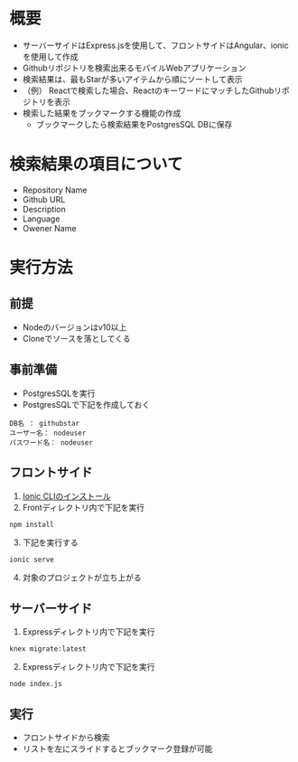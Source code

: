 # 概要
* サーバーサイドはExpress.jsを使用して、フロントサイドはAngular、ionicを使用して作成
* Githubリポジトリを検索出来るモバイルWebアプリケーション
* 検索結果は、最もStarが多いアイテムから順にソートして表示
* （例） Reactで検索した場合、ReactのキーワードにマッチしたGithubリポジトリを表示
* 検索した結果をブックマークする機能の作成
  * ブックマークしたら検索結果をPostgresSQL DBに保存
  
# 検索結果の項目について
* Repository Name
* Github URL
* Description
* Language
* Owener Name


# 実行方法
## 前提
* Nodeのバージョンはv10以上
* Cloneでソースを落としてくる
## 事前準備
- PostgresSQLを実行
- PostgresSQLで下記を作成しておく
```
DB名 ： githubstar
ユーザー名： nodeuser
パスワード名： nodeuser
```

## フロントサイド
1. [Ionic CLIのインストール](https://ionicframework.com/docs/cli)
2. Frontディレクトリ内で下記を実行
```
npm install
```
3. 下記を実行する
```
ionic serve
```
4. 対象のプロジェクトが立ち上がる

## サーバーサイド
1. Expressディレクトリ内で下記を実行
```
knex migrate:latest
```
2. Expressディレクトリ内で下記を実行
```
node index.js
```

## 実行
- フロントサイドから検索
- リストを左にスライドするとブックマーク登録が可能
